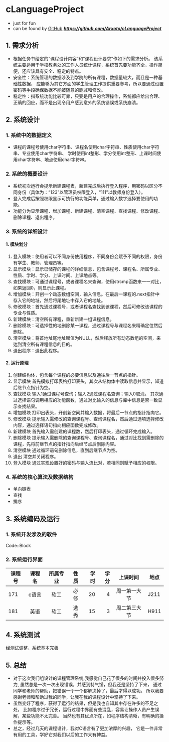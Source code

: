 # cLanguageProject
- just for fun
- can be found by [GitHub](https://github.com)  ***https://github.com/Arxoto/cLanguageProject***



## 1. 需求分析
- 根据任务书给定的“课程设计内容”和“课程设计要求”作如下的需求分析。
  该系统主要适用于学校教务处的工作人员统计课程，系统首先要功能齐全，操作简便，还应该具有安全、稳定的特点。
- 安全性：系统管理的数据涉及到学院的所有课程，数据量较大，而且是一种基础性数据，
  应能够为其它方面的学生管理工作提供重要参考，所以要通过设置密码等手段确保数据不能被随意的删减和修改。
- 稳定性：指系统功能比较可靠，只要是用户的合理操作，系统都应给出合理、正确的回应，而不是出现令用户感到意外的系统错误或系统崩溃。



## 2. 系统设计
### 1. 系统中的数据定义
- 课程的课程号使用char字符串、课程名使用char字符串、性质使用char字符串、专业使用char字符串、
  学时使用int整形、学分使用int整形、上课时间使用char字符串、地点使用char字符串。
### 2. 系统的概要设计
- 系统初次运行会提示新建课程表，新建完成后执行登入程序，用密码以区分不同身份（具体为：“123”以管理员权限登入，“111”以教师身份登入）。
- 登入完成后按照权限显示可执行的功能菜单，通过输入数字选择要使用的功能。
- 功能分为显示课程、增加课程、新建课程、清空课程、查找课程、修改课程、删除课程、退出程序。
### 3. 系统的详细设计
#### 1. 模块划分
1. 登入模块：使用者可以不同身份使用程序，不同身份会赋予不同的权限，身份有学生、教师、管理员等。
2. 显示模块：显示已储存的课程的详细信息，包含课程号、课程名、所属专业、性质、学时、学分、上课时间、上课地点等。
3. 查找模块：可通过课程号，或者课程名来查询，使用strcmp函数来一一对比，如果返回0，则显示此课程。
4. 增加模块：开创一个动态数组空间，输入信息。在最后一课程的.next指针中存入它的地址，然后将尾地址中存入它的地址。
5. 修改模块：首先通过课程号，或者课程名查找到该课程，然后可修改该课程的专业与性质。
6. 新建模块：清空所有课程，重新新建一组课程信息。
7. 删除模块：可选择性的地删除某一课程，通过课程号与课程名来精确定位然后删除。
8. 清空模块：将首地址尾地址赋值为NULL，然后释放所有动态数组的空间，来达到清空所有课程信息的目的。
9. 退出程序：退出此程序。
#### 2. 运行原理
1. 创建结构体，包含每个课程的必要信息以及通往后一节点的指针。
2. 显示模块 首先模拟打印表格打印表头，其次从结构体中读取信息并显示，知道后继节点指针为空。
3. 查找模块 输入1通过课程号查询；输入2通过课程名查询；输入0取消。 其次通过选择语句调用相应的功能函数，通过对比输入的信息与库中信息是否一致显示查找结果。
4. 增加模块 打印出表头，开创新空间并输入数据，将最后一节点的指针指向它。
5. 修改模块 提示输入需修改的查询课程号、查询课程名，然后通过选项选择修改内容，通过选择语句指向相应函数完成修改。
6. 新建模块 首先输入需创建的课程数，然后打印表头，通过循环完成输入。
7. 删除模块 提示输入需删除的查询课程号、查询课程名，通过对比找到需删除的课程，先将前继节点的指针指向后继节点后删除内容。
8. 清空模块 通过循环语句删除信息，直到后继节点为空。
9. 退出 清空并关闭程序。
10. 登入模块 通过实现设置好的密码与输入流比对，若相同则赋予相应的权限。
### 4. 系统的核心算法及数据结构
- 单向链表
- 查找
- 排序



## 3. 系统编码及运行
### 1. 系统开发涉及的软件
Code::Block
### 2. 系统运行界面
课程号|课程名|所属专业|性质|学时|学分|上课时间|地点
-----|:----:|:-----:|:-:|---:|---:|:-----:|----
171|c语言|软工|必修|20|4|周一第一大节|J211
181|英语|软工|选秀|15|3|周二第三大节|H911



## 4. 系统测试
经测试调整，系统基本完善

## 5. 总结
- 对于这次我们组设计的课程管理系统,我感觉自己花了很多的时间并投入很多努力,
  虽然总是一次一次出现错误，并感到特气馁，但我还是坚持了下来，
  通过同学和老师的帮助，把错误一个一个都解决掉了，最后才得以成功。
  所以我要感谢老师和帮助过我的同学，让我在我的课程设计中坚持了下来。
- 虽然变好了程序，获得了运行的结果，但是我也自知其中存在许多的不足之处，
  比如程序过于冗长，运行过程中界面有些混乱，容易让操作人员产生误解，某些功能不太完善。
  当然也有其优点所在，如程序结构清晰，有明确的操作提示等。
- 总之，经过几天的课程设计，我对C语言有了更加浓厚的兴趣，
  它是一件非常有用的工具，学好它对我们以后的工作大有裨益。
